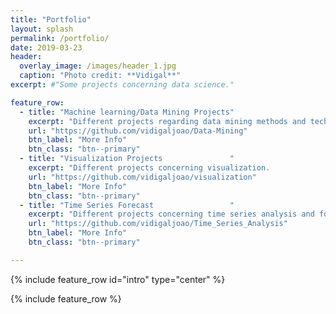 ```yaml
---
title: "Portfolio"
layout: splash
permalink: /portfolio/
date: 2019-03-23
header:
  overlay_image: /images/header_1.jpg
  caption: "Photo credit: **Vidigal**"
excerpt: #"Some projects concerning data science."

feature_row:
  - title: "Machine learning/Data Mining Projects"
    excerpt: "Different projects regarding data mining methods and techniques." 
    url: "https://github.com/vidigaljoao/Data-Mining"
    btn_label: "More Info"
    btn_class: "btn--primary"
  - title: "Visualization Projects               "
    excerpt: "Different projects concerning visualization.                    "
    url: "https://github.com/vidigaljoao/visualization"
    btn_label: "More Info"
    btn_class: "btn--primary"
  - title: "Time Series Forecast                 "
    excerpt: "Different projects concerning time series analysis and forecast."
    url: "https://github.com/vidigaljoao/Time_Series_Analysis"
    btn_label: "More Info"
    btn_class: "btn--primary"

---
```


{% include feature_row id="intro" type="center" %}

{% include feature_row %}
